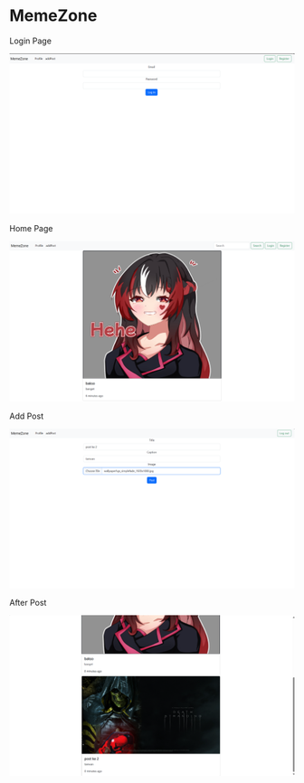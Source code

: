 # MemeZone
Login Page

![Login](asset/login.png)

Home Page

![Home Page](asset/homepage.png)

Add Post

![Add Post](asset/addpost.png)

After Post

![Second Post](asset/secondPost.png)


